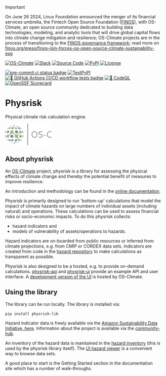 <!-- markdownlint-disable -->
<!-- prettier-ignore-start -->
> [!IMPORTANT]
> On June 26 2024, Linux Foundation announced the merger of its financial services umbrella, the Fintech Open Source Foundation ([FINOS](https://finos.org)), with OS-Climate, an open source community dedicated to building data technologies, modeling, and analytic tools that will drive global capital flows into climate change mitigation and resilience; OS-Climate projects are in the process of transitioning to the [FINOS governance framework](https://community.finos.org/docs/governance); read more on [finos.org/press/finos-join-forces-os-open-source-climate-sustainability-esg](https://finos.org/press/finos-join-forces-os-open-source-climate-sustainability-esg)
<!-- prettier-ignore-end -->
<!-- markdownlint-enable -->

<!-- prettier-ignore-start -->
<!-- markdownlint-disable-next-line MD013 -->
[![OS-Climate](https://img.shields.io/badge/OS-Climate-blue)](https://os-climate.org/) [![Slack](https://img.shields.io/badge/slack-osclimate-blue.svg?logo=slack)](https://os-climate.slack.com) [![Source Code](https://img.shields.io/badge/GitHub-100000?logo=github&logoColor=white&color=blue)](https://github.com/os-climate/physrisk) [![PyPI](https://img.shields.io/pypi/v/physrisk-lib?logo=python&logoColor=white&color=blue)](https://pypi.org/project/physrisk-lib) [![License](https://img.shields.io/badge/License-Apache_2.0-blue.svg)](https://opensource.org/licenses/Apache-2.0)

<!-- markdownlint-disable-next-line MD013 -->
 [![pre-commit.ci status badge]][pre-commit.ci results page] [![TestPyPI](https://img.shields.io/pypi/v/physrisk-lib?logo=python&label=TestPyPi&logoColor=white&color=32C955&pypiBaseUrl=https://test.pypi.org)](https://test.pypi.org/project/physrisk-lib) [![🧪 GitHub Actions CI/CD workflow tests badge]][GHA workflow runs list] [![🔐 CodeQL](https://github.com/os-climate/physrisk/actions/workflows/codeql.yml/badge.svg)](https://github.com/os-climate/physrisk/actions/workflows/codeql.yml) [![OpenSSF Scorecard](https://api.scorecard.dev/projects/github.com/os-climate/physrisk/badge)](https://scorecard.dev/viewer/?uri=github.com/os-climate/physrisk)
<!-- prettier-ignore-end -->

# Physrisk

Physical climate risk calculation engine.

<img src="docs/images/OS-Climate-Logo.png" alt="drawing" width="150"/>

## About physrisk

An [OS-Climate](https://os-climate.org) project, physrisk is a library for
assessing the physical effects of climate change and thereby the potential
benefit of measures to improve resilience.

An introduction and methodology can be found in the
[online documentation](https://physrisk.readthedocs.io/en/latest/).

Physrisk is primarily designed to run 'bottom-up' calculations that model
the impact of climate hazards on large numbers of individual assets
(including natural) and operations. These calculations can be used to assess
financial risks or socio-economic impacts. To do this physrisk collects:

- hazard indicators and
- models of vulnerability of assets/operations to hazards.

Hazard indicators are on-boarded from public resources or inferred from
climate projections, e.g. from CMIP or CORDEX data sets. Indicators are
created from code in the
[hazard repository](https://github.com/os-climate/hazard) to make
calculations as transparent as possible.

Physrisk is also designed to be a hosted, e.g. to provide on-demand
calculations.
[physrisk-api](https://github.com/os-climate/physrisk-api) and
[physrisk-ui](https://github.com/os-climate/physrisk-ui) provide an example
API and user interface. A
[development version of the UI](https://physrisk-ui-physrisk.apps.osc-cl1.apps.os-climate.org)
is hosted by OS-Climate.

## Using the library

The library can be run locally. The library is installed via:

```bash
pip install physrisk-lib
```

Hazard indicator data is freely available via the [Amazon Sustainability Data Initiative, here](https://registry.opendata.aws/os-climate-physrisk/).
Information about the project is available via the
[community-hub](https://github.com/os-climate/OS-Climate-Community-Hub).

An inventory of the hazard data is maintained in the
[hazard inventory](https://github.com/os-climate/hazard/blob/main/src/inventories/hazard/inventory.json)
(this is used by the physrisk library itself). The
[UI hazard viewer](https://physrisk-ui-physrisk.apps.osc-cl1.apps.os-climate.org)
is a convenient way to browse data sets.

A good place to start is the Getting Started section in the documentation site which has a number of walk-throughs.


[🧪 GitHub Actions CI/CD workflow tests badge]: https://github.com/os-climate/physrisk/actions/workflows/build-test.yaml/badge.svg
[GHA workflow runs list]: https://github.com/os-climate/physrisk/actions/workflows/build-test.yaml
[pre-commit.ci results page]: https://results.pre-commit.ci/latest/github/os-climate/physrisk/main
[pre-commit.ci status badge]: https://results.pre-commit.ci/badge/github/os-climate/physrisk/main.svg